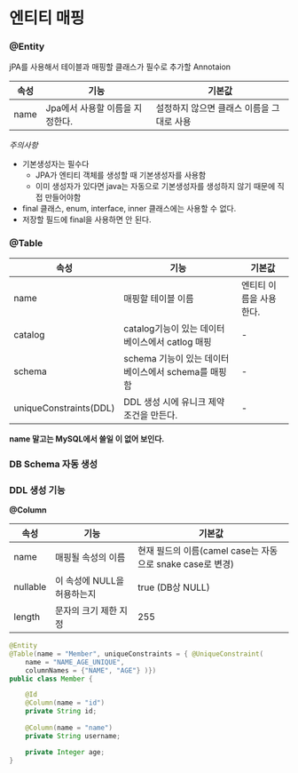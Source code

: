 # 엔티티 매핑

### @Entity
jPA를 사용해서 테이블과 매핑할 클래스가 필수로 추가할 Annotaion

|속성|기능|기본값|
|---|---|---|
|name|Jpa에서 사용할 이름을 지정한다.|설정하지 않으면 클래스 이름을 그대로 사용|
_주의사항_
* 기본생성자는 필수다
	* JPA가 엔티티 객체를 생성할 때 기본생성자를 사용함
	* 이미 생성자가 있다면 java는 자동으로 기본생성자를 생성하지 않기 때문에 직접 만들어야함
* final 클래스, enum, interface, inner 클래스에는 사용할 수 없다.
* 저장할 필드에 final을 사용하면 안 된다.

### @Table
|속성|기능|기본값|
|---|---|---|
|name|매핑할 테이블 이름|엔티티 이름을 사용한다.|
|catalog|catalog기능이 있는 데이터베이스에서 catlog 매핑|-|
|schema|schema 기능이 있는 데이터베이스에서 schema를 매핑함|-|
|uniqueConstraints(DDL)|DDL 생성 시에 유니크 제약조건을 만든다.|-|

__name 말고는 MySQL에서 쓸일 이 없어 보인다.__

### DB Schema 자동 생성



### DDL 생성 기능

__@Column__

|속성|기능|기본값|
|---|---|---|
|name|매핑될 속성의 이름|현재 필드의 이름(camel case는 자동으로 snake case로 변경)|
|nullable|이 속성에 NULL을 허용하는지|true (DB상 NULL)|
|length|문자의 크기 제한 지정|255|

```java
@Entity
@Table(name = "Member", uniqueConstraints = { @UniqueConstraint(
	name = "NAME_AGE_UNIQUE",
	columnNames = {"NAME", "AGE"} )})
public class Member {

	@Id
	@Column(name = "id")
	private String id;
	
	@Column(name = "name")
	private String username;

	private Integer age;
}
```